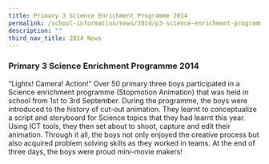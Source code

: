 ```yaml
---
title: Primary 3 Science Enrichment Programme 2014
permalink: /school-information/news/2014/p3-science-enrichment-programme/
description: ""
third_nav_title: 2014 News
---
```

### **Primary 3 Science Enrichment Programme 2014**
“Lights! Camera! Action!” Over 50 primary three boys participated in a Science enrichment programme (Stopmotion Animation) that was held in school from 1st to 3rd September. During the programme, the boys were introduced to the history of cut-out animation. They learnt to conceptualize a script and storyboard for Science topics that they had learnt this year. Using ICT tools, they then set about to shoot, capture and edit their animation. Through it all, the boys not only enjoyed the creative process but also acquired problem solving skills as they worked in teams. At the end of three days, the boys were proud mini-movie makers!